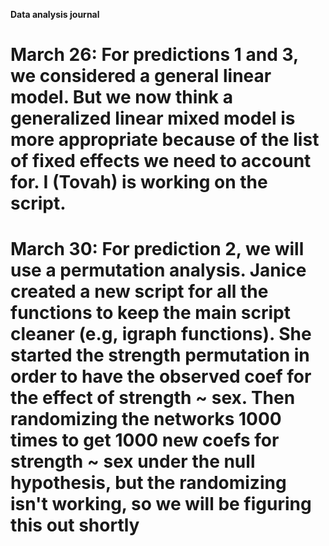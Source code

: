 **Data analysis journal**

# March 26: For predictions 1 and 3, we considered a general linear model. But we now think a generalized linear mixed model is more appropriate because of the list of fixed effects we need to account for. I (Tovah) is working on the script.

# March 30: For prediction 2, we will use a permutation analysis. Janice created a new script for all the functions to keep the main script cleaner (e.g, igraph functions). She started the strength permutation in order to have the observed coef for the effect of strength ~ sex. Then randomizing the networks 1000 times to get 1000 new coefs for strength ~ sex under the null hypothesis, but the randomizing isn't working, so we will be figuring this out shortly

